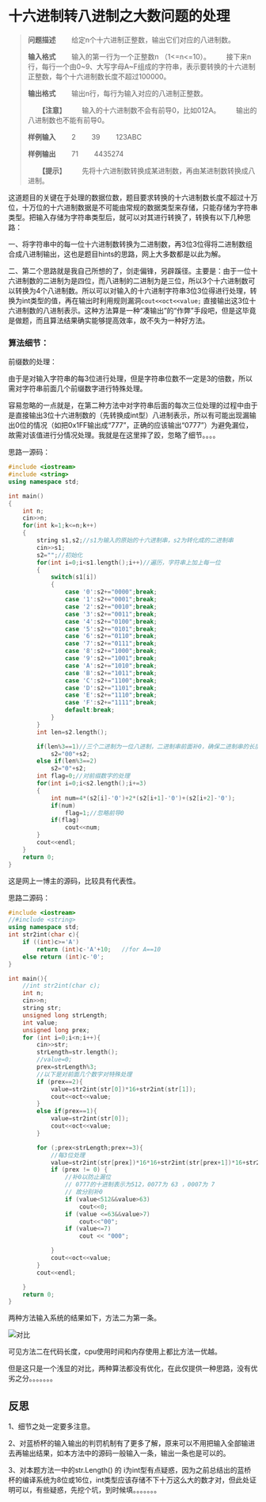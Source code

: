 # 十六进制转八进制之大数问题的处理

> **问题描述**
> 　　给定n个十六进制正整数，输出它们对应的八进制数。
>
> **输入格式**
> 　　输入的第一行为一个正整数n （1<=n<=10）。
> 　　接下来n行，每行一个由0~9、大写字母A~F组成的字符串，表示要转换的十六进制正整数，每个十六进制数长度不超过100000。
>
> **输出格式**
> 　　输出n行，每行为输入对应的八进制正整数。
>
> 　　**【注意**】
> 　　输入的十六进制数不会有前导0，比如012A。
> 　　输出的八进制数也不能有前导0。
>
> **样例输入**
> 　　2
> 　　39
> 　　123ABC
>
> **样例输出**
> 　　71
> 　　4435274
>
> 　　**【提示**】
> 　　先将十六进制数转换成某进制数，再由某进制数转换成八进制。



这道题目的关键在于处理的数据位数，题目要求转换的十六进制数长度不超过十万位，十万位的十六进制数据是不可能由常规的数据类型来存储，只能存储为字符串类型。把输入存储为字符串类型后，就可以对其进行转换了，转换有以下几种思路：

一、将字符串中的每一位十六进制数转换为二进制数，再3位3位得将二进制数组合成八进制输出，这也是题目hints的思路，网上大多数都是以此为解。

二、第二个思路就是我自己所想的了，剑走偏锋，另辟蹊径。主要是：由于一位十六进制数的二进制为是四位，而八进制的二进制为是三位，所以3个十六进制数可以转换为4个八进制数。所以可以对输入的十六进制字符串3位3位得进行处理，转换为int类型的值，再在输出时利用规则漏洞`cout<<oct<<value;` 直接输出这3位十六进制数的八进制表示。这种方法算是一种“凑输出”的“作弊”手段吧，但是这毕竟是做题，而且算法结果确实能够提高效率，故不失为一种好方法。

### 算法细节：

前缀数的处理：

由于是对输入字符串的每3位进行处理，但是字符串位数不一定是3的倍数，所以需对字符串前面几个前缀数字进行特殊处理。

容易忽略的一点就是，在第二种方法中对字符串后面的每次三位处理的过程中由于是直接输出3位十六进制数的（先转换成int型）八进制表示，所以有可能出现漏输出0位的情况（如把0x1FF输出成“777”，正确的应该输出“0777”）为避免漏位，故需对该值进行分情况处理。我就是在这里摔了跤，忽略了细节。。。。

思路一源码：

```c++
#include <iostream>
#include <string>
using namespace std;

int main()
{
    int n;
    cin>>n;
    for(int k=1;k<=n;k++)
    {
        string s1,s2;//s1为输入的原始的十六进制串，s2为转化成的二进制串
        cin>>s1;
        s2="";//初始化
        for(int i=0;i<s1.length();i++)//遍历，字符串上加上每一位
        {
            switch(s1[i])
            {
                case '0':s2+="0000";break;
                case '1':s2+="0001";break;
                case '2':s2+="0010";break;
                case '3':s2+="0011";break;
                case '4':s2+="0100";break;
                case '5':s2+="0101";break;
                case '6':s2+="0110";break;
                case '7':s2+="0111";break;
                case '8':s2+="1000";break;
                case '9':s2+="1001";break;
                case 'A':s2+="1010";break;
                case 'B':s2+="1011";break;
                case 'C':s2+="1100";break;
                case 'D':s2+="1101";break;
                case 'E':s2+="1110";break;
                case 'F':s2+="1111";break;
                default:break;
            }
        }
        int len=s2.length();

        if(len%3==1)//三个二进制为一位八进制，二进制串前面补0，确保二进制串的长度为3的倍数
            s2="00"+s2;
        else if(len%3==2)
            s2="0"+s2;
        int flag=0;//对前缀数字的处理
        for(int i=0;i<s2.length();i+=3)
        {
            int num=4*(s2[i]-'0')+2*(s2[i+1]-'0')+(s2[i+2]-'0');
            if(num)
                flag=1;//忽略前导0
            if(flag)
                cout<<num;
        }
        cout<<endl;
    }
    return 0;
}
```



这是网上一博主的源码，比较具有代表性。



思路二源码：

```c++
#include <iostream>
//#include <string>
using namespace std;
int str2int(char c){
    if ((int)c>='A')
        return (int)c-'A'+10;   //for A==10
    else return (int)c-'0';
}

int main(){
    //int str2int(char c);
    int n;
    cin>>n;
    string str;
    unsigned long strLength;
    int value;
    unsigned long prex;
    for (int i=0;i<n;i++){
        cin>>str;
        strLength=str.length();
        //value=0;
        prex=strLength%3;
        //以下是对前面几个数字对特殊处理
        if (prex==2){
            value=str2int(str[0])*16+str2int(str[1]);
            cout<<oct<<value;
        }
        else if(prex==1){
            value=str2int(str[0]);
            cout<<oct<<value;
        }

        for (;prex<strLength;prex+=3){
            //每3位处理
            value=str2int(str[prex])*16*16+str2int(str[prex+1])*16+str2int(str[prex+2]);
            if (prex != 0) {
                //补0以防止漏位
                // 0777的十进制表示为512，0077为 63 ，0007为 7
                // 故分别补0
                if (value<512&&value>63)
                    cout<<0;
                if (value <=63&&value>7)
                    cout<<"00";
                if (value<=7)
                    cout << "000";

            }
            cout<<oct<<value;
        }
        cout<<endl;

    }
    return 0;
}

```

两种方法输入系统的结果如下，方法二为第一条。

![对比](https://ws3.sinaimg.cn/large/006tKfTcgy1flt25pxwe7j30vc0680to.jpg)



可见方法二在代码长度，cpu使用时间和内存使用上都比方法一优越。

但是这只是一个浅显的对比，两种算法都没有优化，在此仅提供一种思路，没有优劣之分。。。。。。。



## 反思

1、细节之处一定要多注意。

2、对蓝桥杯的输入输出的判罚机制有了更多了解，原来可以不用把输入全部输进去再输出结果，如本方法中的源码一般输入一条，输出一条也是可以的。

3、对本题方法一中的str.Length() 的 i为int型有点疑惑，因为之前总结出的蓝桥杯的编译系统为8位或16位，int类型应该存储不下十万这么大的数才对，但此处证明可以，有些疑惑，先挖个坑，到时候填。。。。。。。